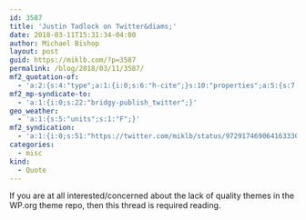 ```yaml
---
id: 3587
title: 'Justin Tadlock on Twitter&diams;'
date: 2018-03-11T15:31:34-04:00
author: Michael Bishop
layout: post
guid: https://miklb.com/?p=3587
permalink: /blog/2018/03/11/3587/
mf2_quotation-of:
  - 'a:2:{s:4:"type";a:1:{i:0;s:6:"h-cite";}s:10:"properties";a:5:{s:7:"summary";a:1:{i:0;s:146:"“This right here is why there&#039;s rarely ever any movement to improve the https://t.co/mBiWLuMqEL theme directory: https://t.co/T6FGsxr3Jj”";}s:4:"name";a:1:{i:0;s:25:"Justin Tadlock on Twitter";}s:3:"url";a:1:{i:0;s:59:"https://twitter.com/justintadlock/status/972913815502323714";}s:11:"publication";a:1:{i:0;s:7:"Twitter";}s:8:"featured";a:1:{i:0;s:64:"https://pbs.twimg.com/profile_images/53706664/avatar_400x400.jpg";}}}'
mf2_mp-syndicate-to:
  - 'a:1:{i:0;s:22:"bridgy-publish_twitter";}'
geo_weather:
  - 'a:1:{s:5:"units";s:1:"F";}'
mf2_syndication:
  - 'a:1:{i:0;s:51:"https://twitter.com/miklb/status/972917469064163330";}'
categories:
  - misc
kind:
  - Quote
---
```

If you are at all interested/concerned about the lack of quality themes in the WP.org theme repo, then this thread is required reading.